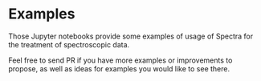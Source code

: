 # Examples

Those Jupyter notebooks provide some examples of usage of Spectra
for the treatment of spectroscopic data.

Feel free to send PR if you have more examples or improvements to propose,
as well as ideas for examples you would like to see there.
